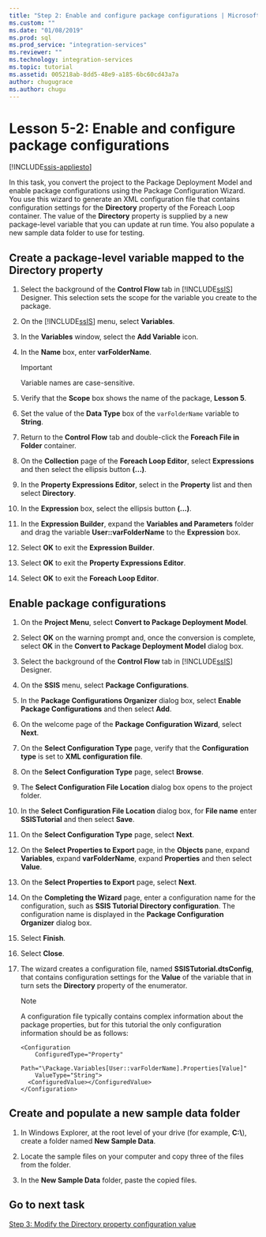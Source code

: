 ```yaml
---
title: "Step 2: Enable and configure package configurations | Microsoft Docs"
ms.custom: ""
ms.date: "01/08/2019"
ms.prod: sql
ms.prod_service: "integration-services"
ms.reviewer: ""
ms.technology: integration-services
ms.topic: tutorial
ms.assetid: 005218ab-8dd5-48e9-a185-6bc60cd43a7a
author: chugugrace
ms.author: chugu
---
```

# Lesson 5-2: Enable and configure package configurations

[!INCLUDE[ssis-appliesto](../includes/ssis-appliesto-ssvrpluslinux-asdb-asdw-xxx.md)]



In this task, you convert the project to the Package Deployment Model and enable package configurations using the Package Configuration Wizard. You use this wizard to generate an XML configuration file that contains configuration settings for the **Directory** property of the Foreach Loop container. The value of the **Directory** property is supplied by a new package-level variable that you can update at run time. You also populate a new sample data folder to use for testing.  
  
## Create a package-level variable mapped to the Directory property  
  
1.  Select the background of the **Control Flow** tab in [!INCLUDE[ssIS](../includes/ssis-md.md)] Designer. This selection sets the scope for the variable you create to the package.  
  
2.  On the [!INCLUDE[ssIS](../includes/ssis-md.md)] menu, select **Variables**.  
  
3.  In the **Variables** window, select the **Add Variable** icon.  
  
4.  In the **Name** box, enter **varFolderName**.  
  
    > [!IMPORTANT]  
    > Variable names are case-sensitive.  
  
5.  Verify that the **Scope** box shows the name of the package, **Lesson 5**.  
  
6.  Set the value of the **Data Type** box of the `varFolderName` variable to **String**.  
  
7.  Return to the **Control Flow** tab and double-click the **Foreach File in Folder** container.  
  
8.  On the **Collection** page of the **Foreach Loop Editor**, select **Expressions** and then select the ellipsis button **(...)**.  
  
9. In the **Property Expressions Editor**, select in the **Property** list and then select **Directory**.  
  
10. In the **Expression** box, select the ellipsis button **(...)**.  
  
11. In the **Expression Builder**, expand the **Variables and Parameters** folder and drag the variable **User::varFolderName** to the **Expression** box.  
  
12. Select **OK** to exit the **Expression Builder**.  
  
13. Select **OK** to exit the **Property Expressions Editor**.  
  
14. Select **OK** to exit the **Foreach Loop Editor**.  
  
## Enable package configurations  
  
1.  On the **Project Menu**, select **Convert to Package Deployment Model**.  
  
2.  Select **OK** on the warning prompt and, once the conversion is complete, select **OK** in the **Convert to Package Deployment Model** dialog box.  
  
3.  Select the background of the **Control Flow** tab in [!INCLUDE[ssIS](../includes/ssis-md.md)] Designer.  
  
4.  On the **SSIS** menu, select **Package Configurations**.  
  
5.  In the **Package Configurations Organizer** dialog box, select **Enable Package Configurations** and then select **Add**.  
  
6.  On the welcome page of the **Package Configuration Wizard**, select **Next**.  
  
7.  On the **Select Configuration Type** page, verify that the **Configuration type** is set to **XML configuration file**.  
  
8.  On the **Select Configuration Type** page, select **Browse**.  
  
9. The **Select Configuration File Location** dialog box opens to the project folder.  
  
10. In the **Select Configuration File Location** dialog box, for **File name** enter **SSISTutorial** and then select **Save**.  
  
11. On the **Select Configuration Type** page, select **Next**.
  
12. On the **Select Properties to Export** page, in the **Objects** pane, expand **Variables**, expand **varFolderName**, expand **Properties** and then select **Value**.  
  
13. On the **Select Properties to Export** page, select **Next**.  
  
14. On the **Completing the Wizard** page, enter a configuration name for the configuration, such as **SSIS Tutorial Directory configuration**. The configuration name is displayed in the **Package Configuration Organizer** dialog box.  
  
15. Select **Finish**.  
  
16. Select **Close**.  
  
17. The wizard creates a configuration file, named **SSISTutorial.dtsConfig**, that contains configuration settings for the **Value** of the variable that in turn sets the **Directory** property of the enumerator.  
  
    > [!NOTE]  
    > A configuration file typically contains complex information about the package properties, but for this tutorial the only configuration information should be as follows:

    ```
    <Configuration 
        ConfiguredType="Property"  
        Path="\Package.Variables[User::varFolderName].Properties[Value]" 
        ValueType="String">  
      <ConfiguredValue></ConfiguredValue>  
    </Configuration>
    ```
  
## Create and populate a new sample data folder  
  
1.  In Windows Explorer, at the root level of your drive (for example, **C:\\**), create a folder named **New Sample Data**.  
  
2.  Locate the sample files on your computer and copy three of the files from the folder.  
  
3.  In the **New Sample Data** folder, paste the copied files.  
  
## Go to next task  
[Step 3: Modify the Directory property configuration value](../integration-services/lesson-5-3-modifying-the-directory-property-configuration-value.md)  
  
